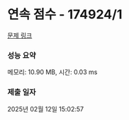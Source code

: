 # 연속 점수 - 174924/1 

[문제 링크](https://level.goorm.io/exam/174924/%EC%97%B0%EC%86%8D-%EC%A0%90%EC%88%98/quiz/1) 

### 성능 요약

메모리: 10.90 MB, 시간: 0.03 ms

### 제출 일자

2025년 02월 12일 15:02:57

